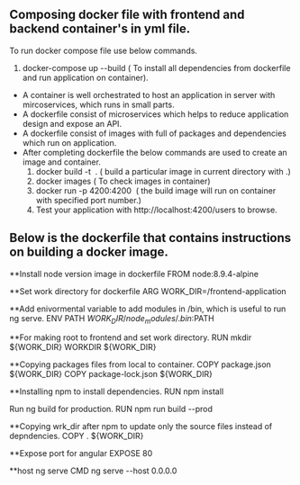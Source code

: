 ## Composing docker file with frontend and backend container's in yml file.

To run docker compose file use below commands.

1. docker-compose up --build ( To install all dependencies from dockerfile and run application on container).

* A container is well orchestrated to host an application in server with mircoservices, which runs in small parts.
* A dockerfile consist of microservices which helps to reduce application design and expose an API.
* A dockerfile consist of images with full of packages and dependencies which run on application.
* After completing dockerfile the below commands are used to create an image and container.
  1. docker build -t <image> . ( build a particular image in current directory with .)
  2. docker images ( To check images in container)
  3. docker run -p 4200:4200 <container name> <image name> ( the build image will run on container with specified port number.)
  4. Test your application with http://localhost:4200/users to browse.
  
## Below is the dockerfile that contains instructions on building a docker image.
  
**Install node version image in dockerfile
FROM node:8.9.4-alpine

**Set work directory for dockerfile
ARG WORK_DIR=/frontend-application

**Add enivormental variable to add modules in /bin, which is useful to run ng serve.
ENV PATH ${WORK_DIR}/node_modules/.bin:$PATH

**For making root to frontend and set work directory.
RUN mkdir ${WORK_DIR}
WORKDIR ${WORK_DIR}

**Copying packages files from local to container.
COPY package.json ${WORK_DIR}
COPY package-lock.json ${WORK_DIR}

**Installing npm to install dependencies.
RUN npm install

Run ng build for production.
RUN npm run build --prod

**Copying wrk_dir after npm to update only the source files instead of depndencies.
COPY . ${WORK_DIR}

**Expose port for angular
EXPOSE 80

**host ng serve
CMD ng serve --host 0.0.0.0
